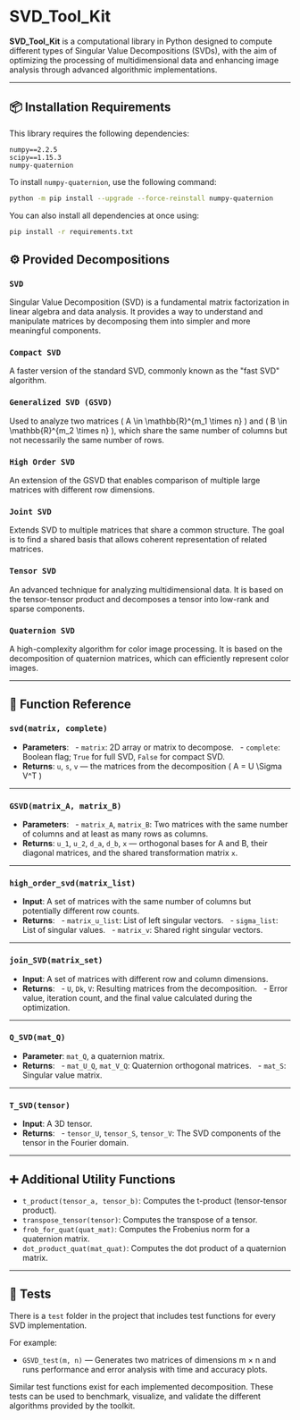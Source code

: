 
# SVD_Tool_Kit

**SVD_Tool_Kit** is a computational library in Python designed to compute different types of Singular Value Decompositions (SVDs), with the aim of optimizing the processing of multidimensional data and enhancing image analysis through advanced algorithmic implementations.

---

## 📦 Installation Requirements

This library requires the following dependencies:

```
numpy==2.2.5  
scipy==1.15.3  
numpy-quaternion
```

To install `numpy-quaternion`, use the following command:

```bash
python -m pip install --upgrade --force-reinstall numpy-quaternion
```

You can also install all dependencies at once using:

```bash
pip install -r requirements.txt
```

## ⚙️ Provided Decompositions

### `SVD`

Singular Value Decomposition (SVD) is a fundamental matrix factorization in linear algebra and data analysis. It provides a way to understand and manipulate matrices by decomposing them into simpler and more meaningful components.

### `Compact SVD`

A faster version of the standard SVD, commonly known as the "fast SVD" algorithm.

### `Generalized SVD (GSVD)`

Used to analyze two matrices \( A \in \mathbb{R}^{m_1 \times n} \) and \( B \in \mathbb{R}^{m_2 \times n} \), which share the same number of columns but not necessarily the same number of rows.

### `High Order SVD`

An extension of the GSVD that enables comparison of multiple large matrices with different row dimensions.

### `Joint SVD`

Extends SVD to multiple matrices that share a common structure. The goal is to find a shared basis that allows coherent representation of related matrices.

### `Tensor SVD`

An advanced technique for analyzing multidimensional data. It is based on the tensor-tensor product and decomposes a tensor into low-rank and sparse components.

### `Quaternion SVD`

A high-complexity algorithm for color image processing. It is based on the decomposition of quaternion matrices, which can efficiently represent color images.

---

## 🔧 Function Reference

### `svd(matrix, complete)`

- **Parameters**:
  - `matrix`: 2D array or matrix to decompose.
  - `complete`: Boolean flag; `True` for full SVD, `False` for compact SVD.
- **Returns**: `u`, `s`, `v` — the matrices from the decomposition \( A = U \Sigma V^T \)

---

### `GSVD(matrix_A, matrix_B)`

- **Parameters**:
  - `matrix_A`, `matrix_B`: Two matrices with the same number of columns and at least as many rows as columns.
- **Returns**: `u_1`, `u_2`, `d_a`, `d_b`, `x` — orthogonal bases for A and B, their diagonal matrices, and the shared transformation matrix `x`.

---

### `high_order_svd(matrix_list)`

- **Input**: A set of matrices with the same number of columns but potentially different row counts.
- **Returns**:
  - `matrix_u_list`: List of left singular vectors.
  - `sigma_list`: List of singular values.
  - `matrix_v`: Shared right singular vectors.

---

### `join_SVD(matrix_set)`

- **Input**: A set of matrices with different row and column dimensions.
- **Returns**:
  - `U`, `Dk`, `V`: Resulting matrices from the decomposition.
  - Error value, iteration count, and the final value calculated during the optimization.

---

### `Q_SVD(mat_Q)`

- **Parameter**: `mat_Q`, a quaternion matrix.
- **Returns**:
  - `mat_U_Q`, `mat_V_Q`: Quaternion orthogonal matrices.
  - `mat_S`: Singular value matrix.

---

### `T_SVD(tensor)`

- **Input**: A 3D tensor.
- **Returns**:
  - `tensor_U`, `tensor_S`, `tensor_V`: The SVD components of the tensor in the Fourier domain.

---

## ➕ Additional Utility Functions

- `t_product(tensor_a, tensor_b)`: Computes the t-product (tensor-tensor product).
- `transpose_tensor(tensor)`: Computes the transpose of a tensor.
- `frob_for_quat(quat_mat)`: Computes the Frobenius norm for a quaternion matrix.
- `dot_product_quat(mat_quat)`: Computes the dot product of a quaternion matrix.

---

## 🧪 Tests

There is a `test` folder in the project that includes test functions for every SVD implementation.

For example:

- `GSVD_test(m, n)` — Generates two matrices of dimensions m × n and runs performance and error analysis with time and accuracy plots.

Similar test functions exist for each implemented decomposition. These tests can be used to benchmark, visualize, and validate the different algorithms provided by the toolkit.
